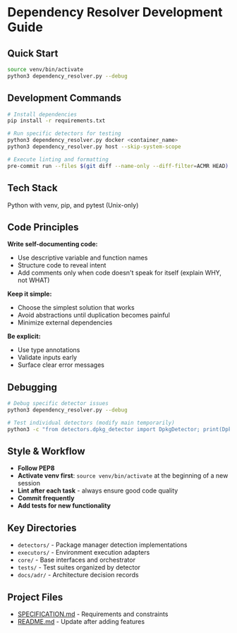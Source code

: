 # Dependency Resolver Development Guide

## Quick Start

```bash
source venv/bin/activate
python3 dependency_resolver.py --debug
```

## Development Commands

```bash
# Install dependencies
pip install -r requirements.txt

# Run specific detectors for testing
python3 dependency_resolver.py docker <container_name>
python3 dependency_resolver.py host --skip-system-scope

# Execute linting and formatting
pre-commit run --files $(git diff --name-only --diff-filter=ACMR HEAD)
```

## Tech Stack

Python with venv, pip, and pytest (Unix-only)

## Code Principles

**Write self-documenting code:**

- Use descriptive variable and function names
- Structure code to reveal intent
- Add comments only when code doesn't speak for itself (explain WHY, not WHAT)

**Keep it simple:**

- Choose the simplest solution that works
- Avoid abstractions until duplication becomes painful
- Minimize external dependencies

**Be explicit:**

- Use type annotations
- Validate inputs early
- Surface clear error messages

## Debugging

```bash
# Debug specific detector issues
python3 dependency_resolver.py --debug

# Test individual detectors (modify main temporarily)
python3 -c "from detectors.dpkg_detector import DpkgDetector; print(DpkgDetector().get_name())"
```

## Style & Workflow

- **Follow PEP8**
- **Activate venv first**: `source venv/bin/activate` at the beginning of a new session
- **Lint after each task** - always ensure good code quality
- **Commit frequently**
- **Add tests for new functionality**

## Key Directories

- `detectors/` - Package manager detection implementations
- `executors/` - Environment execution adapters
- `core/` - Base interfaces and orchestrator
- `tests/` - Test suites organized by detector
- `docs/adr/` - Architecture decision records

## Project Files

- [SPECIFICATION.md](./SPECIFICATION.md) - Requirements and constraints
- [README.md](./README.md) - Update after adding features

